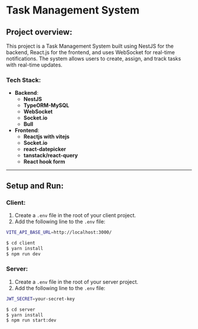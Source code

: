 # **Task Management System**

## **Project overview**:

This project is a Task Management System built using NestJS for the backend, React.js for the frontend, and uses
WebSocket for real-time notifications. The system allows users to create, assign, and track tasks with real-time
updates.

### **Tech Stack**:

- **Backend**:
    - **NestJS**
    - **TypeORM-MySQL**
    - **WebSocket**
    - **Socket.io**
    - **Bull**
- **Frontend**:
    - **Reactjs with vitejs**
    - **Socket.io**
    - **react-datepicker**
    - **tanstack/react-query**
    - **React hook form**

---

## **Setup and Run**:

### **Client**:

1. Create a `.env` file in the root of your client project.
2. Add the following line to the `.env` file:

```bash
VITE_API_BASE_URL=http://localhost:3000/
```

```bash
$ cd client
$ yarn install
$ npm run dev
```

### **Server**:

1. Create a `.env` file in the root of your server project.
2. Add the following line to the `.env` file:

```bash
JWT_SECRET=your-secret-key
```

```bash
$ cd server
$ yarn install
$ npm run start:dev
```
